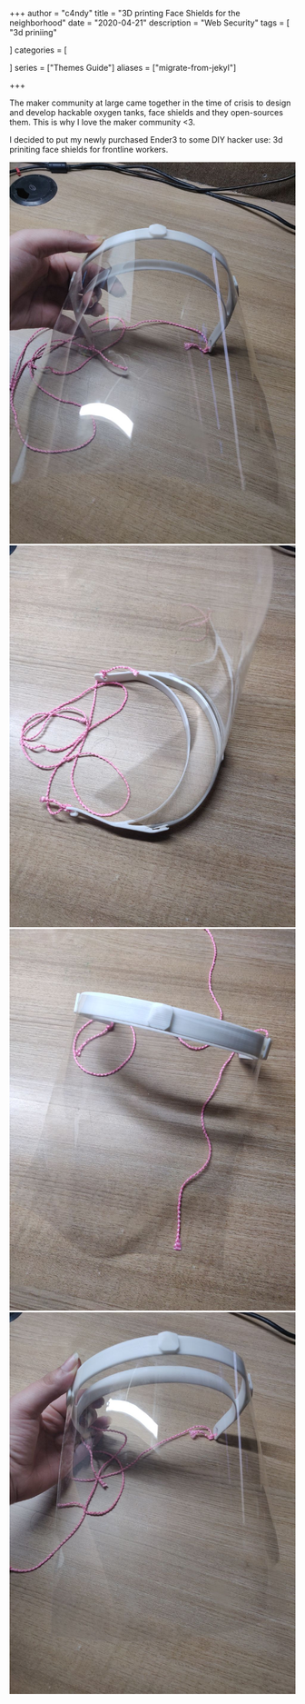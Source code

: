 +++
author = "c4ndy"
title = "3D printing Face Shields for the neighborhood"
date = "2020-04-21"
description = "Web Security"
tags = [
    "3d priniing"
    
]
categories = [

]
series = ["Themes Guide"]
aliases = ["migrate-from-jekyl"]

+++

The maker community at large came together in the time of crisis to design and develop hackable oxygen tanks, face shields and they open-sources them. 
This is why I love the maker community <3.

I decided to put my newly purchased Ender3 to some DIY hacker use: 3d priniting face shields for frontline workers.


![](/images/faceShields/faceShield13.jpg)
![](/images/faceShields/faceShield14.jpg)
![](/images/faceShields/faceShield15.jpg)
![](/images/faceShields/faceShield27.jpg)